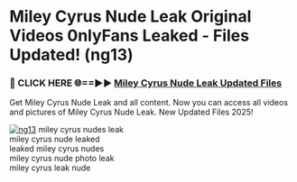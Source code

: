 # Miley Cyrus Nude Leak Original Videos 0nlyFans Leaked - Files Updated! (ng13)

<h3>🔴 CLICK HERE 🌐==►► <a href="https://tinyurl.com/5h6xmrr3" rel="nofollow">Miley Cyrus Nude Leak Updated Files</a></h3>

Get Miley Cyrus Nude Leak and all content. Now you can access all videos and pictures of Miley Cyrus Nude Leak. New Updated Files 2025!

[![ng13](https://i.imgur.com/KVD873Z.gif)](https://tinyurl.com/5h6xmrr3)
miley cyrus nudes leak<br>
miley cyrus nude leaked<br>
leaked miley cyrus nudes<br>
miley cyrus nude photo leak<br>
miley cyrus leak nude
